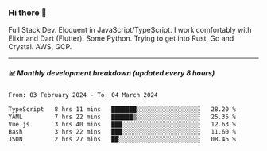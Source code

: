 ### Hi there 👋

Full Stack Dev. Eloquent in JavaScript/TypeScript. I work comfortably with Elixir and Dart (Flutter). Some Python. Trying to get into Rust, Go and Crystal. AWS, GCP.

***

##### 📊 Monthly development breakdown (updated every 8 hours)

<!--START_SECTION:waka-->

```txt
From: 03 February 2024 - To: 04 March 2024

TypeScript   8 hrs 11 mins   ███████░░░░░░░░░░░░░░░░░░   28.20 %
YAML         7 hrs 22 mins   ██████▒░░░░░░░░░░░░░░░░░░   25.35 %
Vue.js       3 hrs 40 mins   ███░░░░░░░░░░░░░░░░░░░░░░   12.63 %
Bash         3 hrs 22 mins   ███░░░░░░░░░░░░░░░░░░░░░░   11.60 %
JSON         2 hrs 27 mins   ██░░░░░░░░░░░░░░░░░░░░░░░   08.46 %
```

<!--END_SECTION:waka-->
